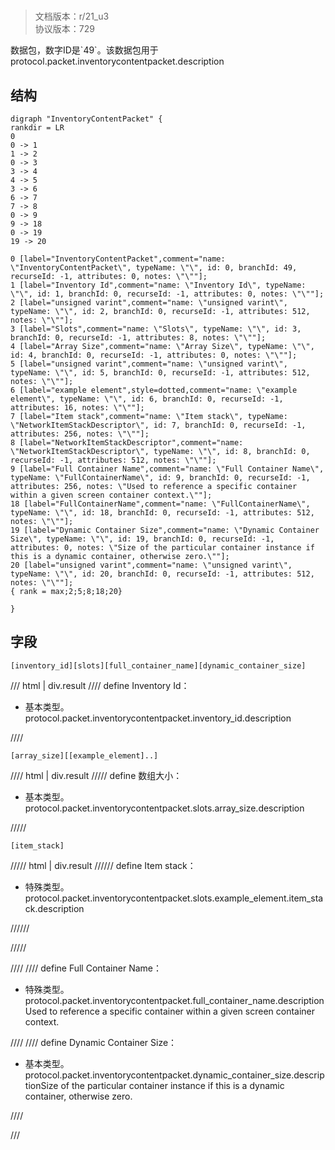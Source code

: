 # <!-- md:samp InventoryContentPacket -->

> 文档版本：r/21_u3<br/>协议版本：729

<!-- md:samp InventoryContentPacket -->数据包，数字ID是`49`。该数据包用于protocol.packet.inventorycontentpacket.description

## 结构

```viz
digraph "InventoryContentPacket" {
rankdir = LR
0
0 -> 1
1 -> 2
0 -> 3
3 -> 4
4 -> 5
3 -> 6
6 -> 7
7 -> 8
0 -> 9
9 -> 18
0 -> 19
19 -> 20

0 [label="InventoryContentPacket",comment="name: \"InventoryContentPacket\", typeName: \"\", id: 0, branchId: 49, recurseId: -1, attributes: 0, notes: \"\""];
1 [label="Inventory Id",comment="name: \"Inventory Id\", typeName: \"\", id: 1, branchId: 0, recurseId: -1, attributes: 0, notes: \"\""];
2 [label="unsigned varint",comment="name: \"unsigned varint\", typeName: \"\", id: 2, branchId: 0, recurseId: -1, attributes: 512, notes: \"\""];
3 [label="Slots",comment="name: \"Slots\", typeName: \"\", id: 3, branchId: 0, recurseId: -1, attributes: 8, notes: \"\""];
4 [label="Array Size",comment="name: \"Array Size\", typeName: \"\", id: 4, branchId: 0, recurseId: -1, attributes: 0, notes: \"\""];
5 [label="unsigned varint",comment="name: \"unsigned varint\", typeName: \"\", id: 5, branchId: 0, recurseId: -1, attributes: 512, notes: \"\""];
6 [label="example element",style=dotted,comment="name: \"example element\", typeName: \"\", id: 6, branchId: 0, recurseId: -1, attributes: 16, notes: \"\""];
7 [label="Item stack",comment="name: \"Item stack\", typeName: \"NetworkItemStackDescriptor\", id: 7, branchId: 0, recurseId: -1, attributes: 256, notes: \"\""];
8 [label="NetworkItemStackDescriptor",comment="name: \"NetworkItemStackDescriptor\", typeName: \"\", id: 8, branchId: 0, recurseId: -1, attributes: 512, notes: \"\""];
9 [label="Full Container Name",comment="name: \"Full Container Name\", typeName: \"FullContainerName\", id: 9, branchId: 0, recurseId: -1, attributes: 256, notes: \"Used to reference a specific container within a given screen container context.\""];
18 [label="FullContainerName",comment="name: \"FullContainerName\", typeName: \"\", id: 18, branchId: 0, recurseId: -1, attributes: 512, notes: \"\""];
19 [label="Dynamic Container Size",comment="name: \"Dynamic Container Size\", typeName: \"\", id: 19, branchId: 0, recurseId: -1, attributes: 0, notes: \"Size of the particular container instance if this is a dynamic container, otherwise zero.\""];
20 [label="unsigned varint",comment="name: \"unsigned varint\", typeName: \"\", id: 20, branchId: 0, recurseId: -1, attributes: 512, notes: \"\""];
{ rank = max;2;5;8;18;20}

}

```

## 字段

```title='InventoryContentPacket'
[inventory_id][slots][full_container_name][dynamic_container_size]
```

/// html | div.result
//// define
Inventory Id：<!-- md:samp unsigned varint -->

- 基本类型。protocol.packet.inventorycontentpacket.inventory_id.description


////
```title='Slots'
[array_size][[example_element]..]
```

//// html | div.result
///// define
数组大小：<!-- md:samp unsigned varint -->

- 基本类型。protocol.packet.inventorycontentpacket.slots.array_size.description


/////
```title='示例元素'
[item_stack]
```

///// html | div.result
////// define
Item stack：[<!-- md:samp NetworkItemStackDescriptor -->](../types/networkitemstackdescriptor.md)

- 特殊类型。protocol.packet.inventorycontentpacket.slots.example_element.item_stack.description


//////

/////

////
//// define
Full Container Name：[<!-- md:samp FullContainerName -->](../types/fullcontainername.md)

- 特殊类型。protocol.packet.inventorycontentpacket.full_container_name.descriptionUsed to reference a specific container within a given screen container context.


////
//// define
Dynamic Container Size：<!-- md:samp unsigned varint -->

- 基本类型。protocol.packet.inventorycontentpacket.dynamic_container_size.descriptionSize of the particular container instance if this is a dynamic container, otherwise zero.


////

///

